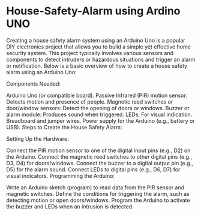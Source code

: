 # House-Safety-Alarm using Ardino UNO
Creating a house safety alarm system using an Arduino Uno is a popular DIY electronics project that allows you to build a simple yet effective home security system. This project typically involves various sensors and components to detect intruders or hazardous situations and trigger an alarm or notification. Below is a basic overview of how to create a house safety alarm using an Arduino Uno:

Components Needed:

Arduino Uno (or compatible board).
Passive Infrared (PIR) motion sensor: Detects motion and presence of people.
Magnetic reed switches or door/window sensors: Detect the opening of doors or windows.
Buzzer or alarm module: Produces sound when triggered.
LEDs: For visual indication.
Breadboard and jumper wires.
Power supply for the Arduino (e.g., battery or USB).
Steps to Create the House Safety Alarm:

Setting Up the Hardware:

Connect the PIR motion sensor to one of the digital input pins (e.g., D2) on the Arduino.
Connect the magnetic reed switches to other digital pins (e.g., D3, D4) for doors/windows.
Connect the buzzer to a digital output pin (e.g., D5) for the alarm sound.
Connect LEDs to digital pins (e.g., D6, D7) for visual indicators.
Programming the Arduino:

Write an Arduino sketch (program) to read data from the PIR sensor and magnetic switches.
Define the conditions for triggering the alarm, such as detecting motion or open doors/windows.
Program the Arduino to activate the buzzer and LEDs when an intrusion is detected.
